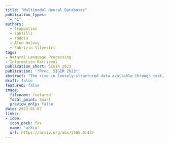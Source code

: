 ```yaml
---
title: "Multimodal Neural Databases"
publication_types:
  - "1"
authors:
  - trappolini
  - santilli
  - rodola
  - Alon Halevy
  - Fabrizio Silvestri
tags:
- Natural Language Processing
- Information Retrieval
publication_short: SIGIR 2023
publication: '*Proc. SIGIR 2023*'
abstract: "The rise in loosely-structured data available through text, images, and other modalities has called for new ways of querying them. Multimedia Information Retrieval has filled this gap and has witnessed exciting progress in recent years. Tasks such as search and retrieval of extensive multimedia archives have undergone massive performance improvements, driven to a large extent by recent developments in multimodal deep learning. However, methods in this field remain limited in the kinds of queries they support and, in particular, their inability to answer database-like queries. For this reason, inspired by recent work on neural databases, we propose a new framework, which we name Multimodal Neural Databases (MMNDBs). MMNDBs can answer complex database-like queries that involve reasoning over different input modalities, such as text and images, at scale. In this paper, we present the first architecture able to fulfill this set of requirements and test it with several baselines, showing the limitations of currently available models. The results show the potential of these new techniques to process unstructured data coming from different modalities, paving the way for future research in the area. Code to replicate the experiments will be released [here](https://github.com/GiovanniTRA/MultimodalNeuralDatabases)"
draft: false
featured: false
image:
  filename: featured
  focal_point: Smart
  preview_only: false
date: 2023-05-07
links:
- icon:
  icon_pack: fas
  name: 'arXiv'
  url: https://arxiv.org/abs/2305.01447
---
```

